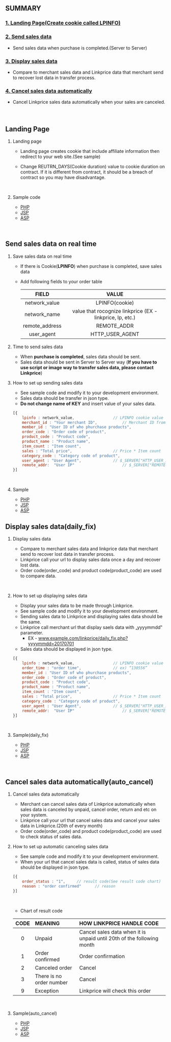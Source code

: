 ## SUMMARY

### [1. Landing Page(Create cookie called LPINFO)](https://github.com/linkprice/MerchantSetup/blob/master/CPS/README-EN.md#Landing-Page)

### [2. Send sales data](https://github.com/linkprice/MerchantSetup/blob/master/CPS/README-EN.md#Send-sales-data-on-real-time)

*   Send sales data when purchase is completed.(Server to Server)

### [3. Display sales data](https://github.com/linkprice/MerchantSetup/blob/master/CPS/README-EN.md#Display-sales-data-daily_fix)

*   Compare to merchant sales data and Linkprice data that merchant send to recover
    lost data in transfer process.

### [4. Cancel sales data automatically](https://github.com/linkprice/MerchantSetup/blob/master/CPS/README-EN.md#Cancel-sales-data-automatically-auto_cancel)

*   Cancel Linkprice sales data automatically when your sales are canceled.
    <br />
    <br />
    <br />



## Landing Page

1.  Landing page

    *   Landing page creates cookie that include affiliate information then redirect to your
        web site.(See sample)

    *   Change REUTRN_DAYS(Cookie duration) value to cookie duration on contract. If it is
        different from contract, it should be a breach of contract so you may have
        disadvantage.

        ​

2.  Sample code

    *   [PHP](https://github.com/linkprice/MerchantSetup/blob/master/CPS/PHP/lpfront.php)
    *   [JSP](https://github.com/linkprice/MerchantSetup/blob/master/CPS/PHP/lpfront.jsp)
    *   [ASP](https://github.com/linkprice/MerchantSetup/blob/master/CPS/PHP/lpfront.asp)

    ​

## Send sales data on real time

1.  Save sales data on real time

    *   If there is Cookie(**LPINFO**) when purchase is completed, save sales data 

    *   Add following fields to your order table

        |     FIELD      |                  VALUE                   |
        | :------------: | :--------------------------------------: |
        | network_value  |              LPINFO(cookie)              |
        |  network_name  | value that rocognize linkprice (EX - linkprice, lp, etc.) |
        | remote_address |               REMOTE_ADDR                |
        |   user_agent   |             HTTP_USER_AGENT              |

2.  Time to send sales data

    *   When **purchase is completed**, sales data should be sent. 
    *   Sales data should be sent in Server to Server way (**If you have to use script or image way to transfer sales data, please contact Linkprice**)

3.  How to set up sending sales data

    *   See sample code and modify it to your development environment.
    *   Sales data should be transfer in json type.
    *   **Do not change name of KEY** and insert value of your sales data.

    ```javascript
    [{
    	lpinfo : network_value,					// LPINFO cookie value
    	merchant_id : "Your merchant ID",			// Merchant ID from Linkprice
    	member_id : "User ID of who phurchase products",	
    	order_code : "Order code of product",			
    	product_code : "Product code",				
    	product_name : "Product name",				
    	item_count : "Item count",				
    	sales : "Total price",					// Price * Item count
    	category_code : "Category code of product",		
    	user_agent : "User Agent",				// $_SERVER["HTTP_USER_AGENT"]
    	remote_addr:  "User IP"				        // $_SERVER["REMOTE_ADDR"]
    }]
    ```

    ​


1.  Sample
    *   [PHP](https://github.com/linkprice/MerchantSetup/blob/master/CPS/PHP/index.php)
    *   [JSP](https://github.com/linkprice/MerchantSetup/blob/master/CPS/PHP/index.jsp)
    *   [ASP](https://github.com/linkprice/MerchantSetup/blob/master/CPS/PHP/index.asp)

## Display sales data(daily_fix)

1.  Display sales data

    *   Compare to merchant sales data and linkprice data that merchant send to recover lost data in transfer process.
    *   Linkprice call your url to display sales data once a day and recover lost data.
    *   Order code(order_code) and product code(product_code) are used to compare data.

    ​

2.  How to set up displaying sales data

    *   Display your sales data to be made through Linkprice.
    *   See sample code and modify it to your development environment.
    *   Sending sales data to Linkprice and displaying sales data should be the same.
    *   Linkprice call merchant url that display saels data with „yyyymmdd‟ parameter.
        *   EX -  www.example.com/linkprice/daily_fix.php?yyyymmdd=20170701
    *   Sales data should be displayed in json type.

    ```javascript
    [{
    	lpinfo : network_value,					// LPINFO cookie value
    	order_time : "order time",				// ex) “130556”
    	member_id : "User ID of who phurchase products",	
    	order_code : "Order code of product",			
    	product_code : "Product code",				
    	product_name : "Product name",				
    	item_count : "Item count",				
    	sales : "Total price",					// Price * Item count
    	category_code : "Category code of product",
    	user_agent : "User Agent",				// $_SERVER["HTTP_USER_AGENT"]
    	remote_addr:  "User IP"				        // $_SERVER["REMOTE_ADDR"]
    }]
    ```

    ​

3.  Sample(daily_fix)

    *   [PHP](https://github.com/linkprice/MerchantSetup/blob/master/CPS/PHP/daily_fix.php)
    *   [JSP](https://github.com/linkprice/MerchantSetup/blob/master/CPS/PHP/daily_fix.jsp)
    *   [ASP](https://github.com/linkprice/MerchantSetup/blob/master/CPS/PHP/daily_fix.asp)

    ​

## Cancel sales data automatically(auto_cancel)

1.  Cancel sales data automatically

    *   Merchant can cancel sales data of Linkprice automatically when sales data is
        canceled by unpaid, cancel order, return and etc on your system.
    *   Linkprice call your url that cancel sales data and cancel your sales data in
        Linkprice.(20th of every month)
    *   Order code(order_code) and product code(product_code) are used to check status of
        sales data.

2.  How to set up automatic canceling sales data

    *   See sample code and modify it to your development environment.
    *   When your url that cancel sales data is called, status of sales data should be
        displayed in json type.

    ```javascript
    [{
    	order_status : "1",		// result code(See result code chart)
    	reason : "order confirmed"		// reason
    }]
    ```

    ​

    *   Chart of result code

    | CODE | MEANING                  | HOW LINKPRICE HANDLE CODE                |
    | :--: | :----------------------- | :--------------------------------------- |
    |  0   | Unpaid                   | Cancel sales data when it is unpaid until 20th of the following month |
    |  1   | Order confirmed          | Order confirmation                       |
    |  2   | Canceled order           | Cancel                                   |
    |  3   | There is no order number | Cancel                                   |
    |  9   | Exception                | Linkprice will check this order          |

    ​


1.  Sample(auto_cancel)
    *   [PHP](https://github.com/linkprice/MerchantSetup/blob/master/CPS/PHP/auto_cancel.php)
    *   [JSP](https://github.com/linkprice/MerchantSetup/blob/master/CPS/PHP/auto_cancel.jsp)
    *   [ASP](https://github.com/linkprice/MerchantSetup/blob/master/CPS/PHP/auto_cancel.asp)
